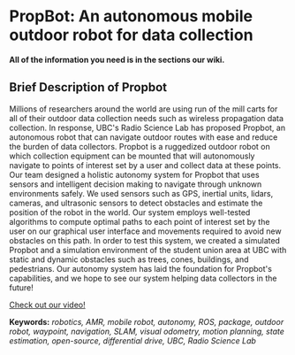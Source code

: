 # PropBot: An autonomous mobile outdoor robot for data collection

**All of the information you need is in the sections our wiki.**

## Brief Description of Propbot

Millions of researchers around the world are using run of the mill carts for all of their outdoor data collection needs such as wireless propagation data collection. In response, UBC's Radio Science Lab has proposed Propbot, an autonomous robot that can navigate outdoor routes with ease and reduce the burden of data collectors. Propbot is a ruggedized outdoor robot on which collection equipment can be mounted that will autonomously navigate to points of interest set by a user and collect data at these points. Our team designed a holistic autonomy system for Propbot that uses sensors and intelligent decision making to navigate through unknown environments safely. We used sensors such as GPS, inertial units, lidars, cameras, and ultrasonic sensors to detect obstacles and estimate the position of the robot in the world. Our system employs well-tested algorithms to compute optimal paths to each point of interest set by the user on our graphical user interface and movements required to avoid new obstacles on this path. In order to test this system, we created a simulated Propbot and a simulation environment of the student union area at UBC with static and dynamic obstacles such as trees, cones, buildings, and pedestrians. Our autonomy system has laid the foundation for Propbot's capabilities, and we hope to see our system helping data collectors in the future!

[Check out our video!](https://youtu.be/n_DzKzxRUH4)

**Keywords:** *robotics, AMR, mobile robot, autonomy, ROS, package, outdoor robot, waypoint, navigation, SLAM, visual odometry, motion planning, state estimation, open-source, differential drive, UBC, Radio Science Lab*
